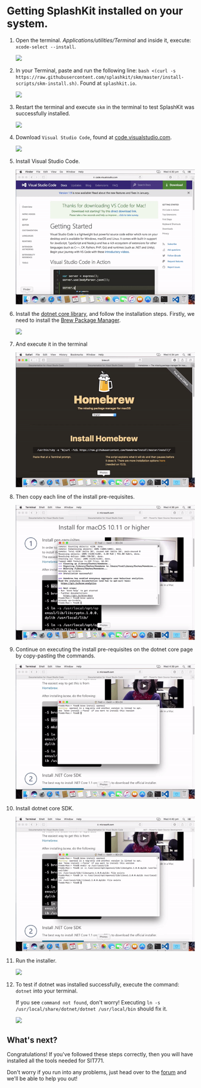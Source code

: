 # Getting SplashKit installed on your system.

1. Open the terminal. *Applications/utilities/Terminal* and inside it, execute: `xcode-select --install`.

    ![](../../images/install-gifs/MacOS/1.xcode.gif)

1. In your Terminal, paste and run the following line: `bash <(curl -s https://raw.githubusercontent.com/splashkit/skm/master/install-scripts/skm-install.sh)`. Found at `splashkit.io`.

    ![](../../images/install-gifs/MacOS/2.splashkit.gif)

1. Restart the terminal and execute `skm` in the terminal to test SplashKit was successfully installed.

    ![](../../images/install-gifs/MacOS/3.skmworking.gif)

1. Download `Visual Studio Code`, found at [code.visualstudio.com](https://code.visualstudio.com).

    ![](../../images/install-gifs/MacOS/4.VSCode.gif)

1. Install Visual Studio Code.

    ![](../../images/install-gifs/MacOS/5.vscoderun.gif)

1. Install the [dotnet core library](https://microsoft.com/net/core), and follow the installation steps. Firstly, we need to install the [Brew Package Manager](https://brew.sh).

    ![](../../images/install-gifs/MacOS/6.installbrew.gif)

1. And execute it in the terminal

    ![](../../images/install-gifs/MacOS/7.installbrewinterminal.gif)

1. Then copy each line of the install pre-requisites.

    ![](../../images/install-gifs/MacOS/8.brewstep2.gif)

1. Continue on executing the install pre-requisites on the dotnet core page by copy-pasting the commands.

    ![](../../images/install-gifs/MacOS/9.brewdotnetsteps.gif)

1. Install dotnet core SDK.

    ![](../../images/install-gifs/MacOS/10.downloadinstaller.gif)

1. Run the installer.

    ![](../../images/install-gifs/MacOS/11.installdotnetinstaller.gif)

1. To test if dotnet was installed successfully, execute the command: `dotnet` into your terminal.

    If you see `command not found`, don't worry! Executing `ln -s /usr/local/share/dotnet/dotnet /usr/local/bin` should fix it.

    ![](../../images/install-gifs/MacOS/12.fixPathDotnet.gif)

## What's next?
Congratulations! If you've followed these steps correctly, then you will have installed all the tools needed for SIT771.

Don't worry if you run into any problems, just head over to the [forum](http://sit771-discourse.it.deakin.edu.au/) and we'll be able to help you out!